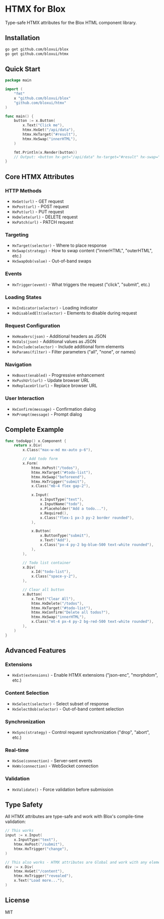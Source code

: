 # HTMX for Blox

Type-safe HTMX attributes for the Blox HTML component library.

## Installation

```bash
go get github.com/bloxui/blox
go get github.com/bloxui/htmx
```

## Quick Start

```go
package main

import (
    "fmt"
    x "github.com/bloxui/blox"
    "github.com/bloxui/htmx"
)

func main() {
    button := x.Button(
        x.Text("Click me"),
        htmx.HxGet("/api/data"),
        htmx.HxTarget("#result"),
        htmx.HxSwap("innerHTML"),
    )

    fmt.Println(x.Render(button))
    // Output: <button hx-get="/api/data" hx-target="#result" hx-swap="innerHTML">Click me</button>
}
```

## Core HTMX Attributes

### HTTP Methods
- `HxGet(url)` - GET request
- `HxPost(url)` - POST request
- `HxPut(url)` - PUT request
- `HxDelete(url)` - DELETE request
- `HxPatch(url)` - PATCH request

### Targeting
- `HxTarget(selector)` - Where to place response
- `HxSwap(strategy)` - How to swap content ("innerHTML", "outerHTML", etc.)
- `HxSwapOob(value)` - Out-of-band swaps

### Events
- `HxTrigger(event)` - What triggers the request ("click", "submit", etc.)

### Loading States
- `HxIndicator(selector)` - Loading indicator
- `HxDisabledElt(selector)` - Elements to disable during request

### Request Configuration
- `HxHeaders(json)` - Additional headers as JSON
- `HxVals(json)` - Additional values as JSON
- `HxInclude(selector)` - Include additional form elements
- `HxParams(filter)` - Filter parameters ("all", "none", or names)

### Navigation
- `HxBoost(enabled)` - Progressive enhancement
- `HxPushUrl(url)` - Update browser URL
- `HxReplaceUrl(url)` - Replace browser URL

### User Interaction
- `HxConfirm(message)` - Confirmation dialog
- `HxPrompt(message)` - Prompt dialog

## Complete Example

```go
func todoApp() x.Component {
    return x.Div(
        x.Class("max-w-md mx-auto p-6"),

        // Add todo form
        x.Form(
            htmx.HxPost("/todos"),
            htmx.HxTarget("#todo-list"),
            htmx.HxSwap("beforeend"),
            htmx.HxTrigger("submit"),
            x.Class("mb-4 flex gap-2"),

            x.Input(
                x.InputType("text"),
                x.InputName("todo"),
                x.Placeholder("Add a todo..."),
                x.Required(),
                x.Class("flex-1 px-3 py-2 border rounded"),
            ),

            x.Button(
                x.ButtonType("submit"),
                x.Text("Add"),
                x.Class("px-4 py-2 bg-blue-500 text-white rounded"),
            ),
        ),

        // Todo list container
        x.Div(
            x.Id("todo-list"),
            x.Class("space-y-2"),
        ),

        // Clear all button
        x.Button(
            x.Text("Clear All"),
            htmx.HxDelete("/todos"),
            htmx.HxTarget("#todo-list"),
            htmx.HxConfirm("Delete all todos?"),
            htmx.HxSwap("innerHTML"),
            x.Class("mt-4 px-4 py-2 bg-red-500 text-white rounded"),
        ),
    )
}
```

## Advanced Features

### Extensions
- `HxExt(extensions)` - Enable HTMX extensions ("json-enc", "morphdom", etc.)

### Content Selection
- `HxSelect(selector)` - Select subset of response
- `HxSelectOob(selector)` - Out-of-band content selection

### Synchronization
- `HxSync(strategy)` - Control request synchronization ("drop", "abort", etc.)

### Real-time
- `HxSse(connection)` - Server-sent events
- `HxWs(connection)` - WebSocket connection

### Validation
- `HxValidate()` - Force validation before submission

## Type Safety

All HTMX attributes are type-safe and work with Blox's compile-time validation:

```go
// This works
input := x.Input(
    x.InputType("text"),
    htmx.HxPost("/submit"),
    htmx.HxTrigger("change"),
)

// This also works - HTMX attributes are Global and work with any element
div := x.Div(
    htmx.HxGet("/content"),
    htmx.HxTrigger("revealed"),
    x.Text("Load more..."),
)
```

## License

MIT